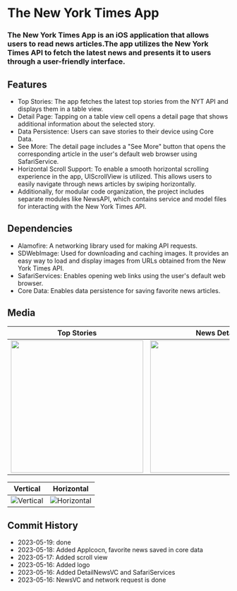 # The New York Times App

### The New York Times App is an iOS application that allows users to read news articles.The app utilizes the New York Times API to fetch the latest news and presents it to users through a user-friendly interface.

## Features
- Top Stories: The app fetches the latest top stories from the NYT API and displays them in a table view.
- Detail Page: Tapping on a table view cell opens a detail page that shows additional information about the selected story.
- Data Persistence: Users can save stories to their device using Core Data.
- See More: The detail page includes a "See More" button that opens the corresponding article in the user's default web browser using SafariService.
- Horizontal Scroll Support: To enable a smooth horizontal scrolling experience in the app, UIScrollView is utilized. This allows users to easily navigate through news articles by swiping horizontally.
- Additionally, for modular code organization, the project includes separate modules like NewsAPI, which contains service and model files for interacting with the New York Times API. 
 
## Dependencies
- Alamofire: A networking library used for making API requests.
- SDWebImage: Used for downloading and caching images. It provides an easy way to load and display images from URLs obtained from the New York Times API.
- SafariServices: Enables opening web links using the user's default web browser.
- Core Data: Enables data persistence for saving favorite news articles.

 ## Media

| Top Stories                  | News Detail                |  SafariServices            |
| ---------------------------- | -------------------------- | -------------------------- |
| <img src="https://github.com/GulfemmAlbayrak/News-App/assets/101430350/309b9ed1-001f-429f-b07e-f976af5911b8" width="300px"> | <img src="https://github.com/GulfemmAlbayrak/News-App/assets/101430350/b0c9abd7-24e4-439e-9da7-7a4844cffbbf" width="300px"> | <img src="https://github.com/GulfemmAlbayrak/News-App/assets/101430350/6fb00ddb-2b93-4f03-b2ee-8e073c36e236" width="300px"> |

| Vertical                     | Horizontal                 |           
| ---------------------------- | -------------------------- | 
| ![Vertical](https://media.giphy.com/media/WnuDzdizuh3DtjwP9s/giphy.gif) | ![Horizontal](https://media.giphy.com/media/SsRjJZUSWZug9TcS7z/giphy.gif) |

## Commit History

- 2023-05-19: done 
- 2023-05-18: Added AppIcocn, favorite news saved in core data
- 2023-05-17: Added scroll view 
- 2023-05-16: Added logo
- 2023-05-16: Added DetailNewsVC and SafariServices 
- 2023-05-16: NewsVC and network request is done 

